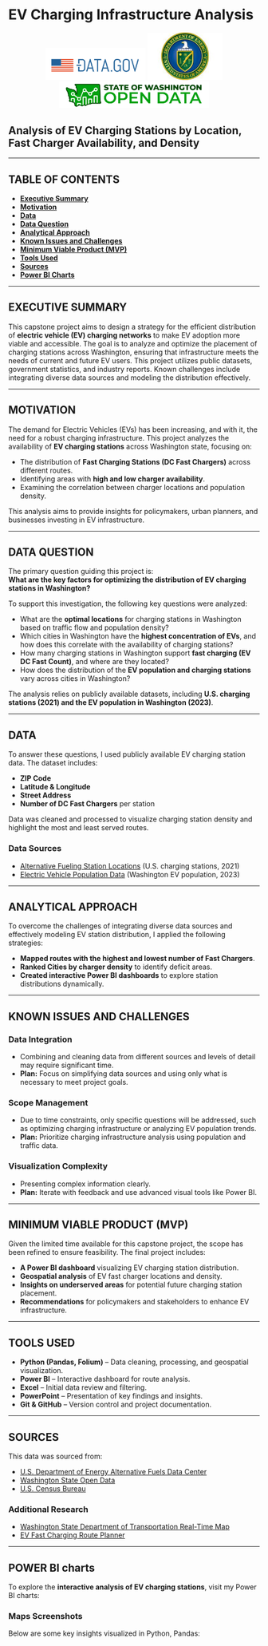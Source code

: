 # EV Charging Infrastructure Analysis
<p align="center">
   <img src="images/data_gov.png" alt="Data.gov" width="200"/>
  <img src="images/doe_logo.jpeg" alt="Department of Energy" width="150"/>
  <img src="images/wa_opendata.png" alt="State of Washington Open Data" width="300"/>
  </p>

## **Analysis of EV Charging Stations by Location, Fast Charger Availability, and Density**

---

## **TABLE OF CONTENTS**

- [**Executive Summary**](#executive-summary)
- [**Motivation**](#motivation)
- [**Data**](#data)
- [**Data Question**](#data-question)
- [**Analytical Approach**](#analytical-approach)
- [**Known Issues and Challenges**](#known-issues-and-challenges)
- [**Minimum Viable Product (MVP)**](#minimum-viable-product-mvp)
- [**Tools Used**](#tools-used)
- [**Sources**](#sources)
- [**Power BI Charts**](#power-bi-charts)

---

## **EXECUTIVE SUMMARY**

This capstone project aims to design a strategy for the efficient distribution of **electric vehicle (EV) charging networks** to make EV adoption more viable and accessible. The goal is to analyze and optimize the placement of charging stations across Washington, ensuring that infrastructure meets the needs of current and future EV users. This project utilizes public datasets, government statistics, and industry reports. Known challenges include integrating diverse data sources and modeling the distribution effectively.

---

## **MOTIVATION**

The demand for Electric Vehicles (EVs) has been increasing, and with it, the need for a robust charging infrastructure. This project analyzes the availability of **EV charging stations** across Washington state, focusing on:

- The distribution of **Fast Charging Stations (DC Fast Chargers)** across different routes.
- Identifying areas with **high and low charger availability**.
- Examining the correlation between charger locations and population density.

This analysis aims to provide insights for policymakers, urban planners, and businesses investing in EV infrastructure.

---

## **DATA QUESTION**

The primary question guiding this project is:  
**What are the key factors for optimizing the distribution of EV charging stations in Washington?**

To support this investigation, the following key questions were analyzed:

- What are the **optimal locations** for charging stations in Washington based on traffic flow and population density?
- Which cities in Washington have the **highest concentration of EVs**, and how does this correlate with the availability of charging stations?
- How many charging stations in Washington support **fast charging (EV DC Fast Count)**, and where are they located?
- How does the distribution of the **EV population and charging stations** vary across cities in Washington?

The analysis relies on publicly available datasets, including **U.S. charging stations (2021) and the EV population in Washington (2023)**.

---

## **DATA**

To answer these questions, I used publicly available EV charging station data. The dataset includes:

- **ZIP Code**
- **Latitude & Longitude**
- **Street Address**
- **Number of DC Fast Chargers** per station

Data was cleaned and processed to visualize charging station density and highlight the most and least served routes.

### **Data Sources**

- [Alternative Fueling Station Locations](https://catalog.data.gov/dataset/alternative-fueling-station-locations-422f2/resource/341957d8-daf6-4a38-ab1d-8ec1bc21cfb9) (U.S. charging stations, 2021)
- [Electric Vehicle Population Data](https://catalog.data.gov/dataset/electric-vehicle-population-data) (Washington EV population, 2023)

---

## **ANALYTICAL APPROACH**

To overcome the challenges of integrating diverse data sources and effectively modeling EV station distribution, I applied the following strategies:

- **Mapped routes with the highest and lowest number of Fast Chargers**.
- **Ranked Cities by charger density** to identify deficit areas.
- **Created interactive Power BI dashboards** to explore station distributions dynamically.

---

## **KNOWN ISSUES AND CHALLENGES**

### **Data Integration**

- Combining and cleaning data from different sources and levels of detail may require significant time.
- **Plan:** Focus on simplifying data sources and using only what is necessary to meet project goals.

### **Scope Management**

- Due to time constraints, only specific questions will be addressed, such as optimizing charging infrastructure or analyzing EV population trends.
- **Plan:** Prioritize charging infrastructure analysis using population and traffic data.

### **Visualization Complexity**

- Presenting complex information clearly.
- **Plan:** Iterate with feedback and use advanced visual tools like Power BI.

---

## **MINIMUM VIABLE PRODUCT (MVP)**

Given the limited time available for this capstone project, the scope has been refined to ensure feasibility. The final project includes:

- **A Power BI dashboard** visualizing EV charging station distribution.
- **Geospatial analysis** of EV fast charger locations and density.
- **Insights on underserved areas** for potential future charging station placement.
- **Recommendations** for policymakers and stakeholders to enhance EV infrastructure.

---

## **TOOLS USED**

- **Python (Pandas, Folium)** – Data cleaning, processing, and geospatial visualization.
- **Power BI** – Interactive dashboard for route analysis.
- **Excel** – Initial data review and filtering.
- **PowerPoint** – Presentation of key findings and insights.
- **Git & GitHub** – Version control and project documentation.

---

## **SOURCES**

This data was sourced from:

- [U.S. Department of Energy Alternative Fuels Data Center](https://afdc.energy.gov/stations/#/analyze)
- [Washington State Open Data](https://data.wa.gov/Transportation/Electric-Vehicle-Charging-Stations/)
- [U.S. Census Bureau](https://www.census.gov/)

### **Additional Research**

- [Washington State Department of Transportation Real-Time Map](https://wsdot.com/Travel/Real-time/Map/)
- [EV Fast Charging Route Planner](https://afdc.energy.gov/stations#/find/route?fuel=ELEC\&ev_levels=dc_fast\&ev_connectors=J1772\&start=seattle\&end=redimon)

---

## **POWER BI charts**

To explore the **interactive analysis of EV charging stations**, visit my Power BI charts:  


### **Maps Screenshots**

Below are some key insights visualized in Python, Pandas:

